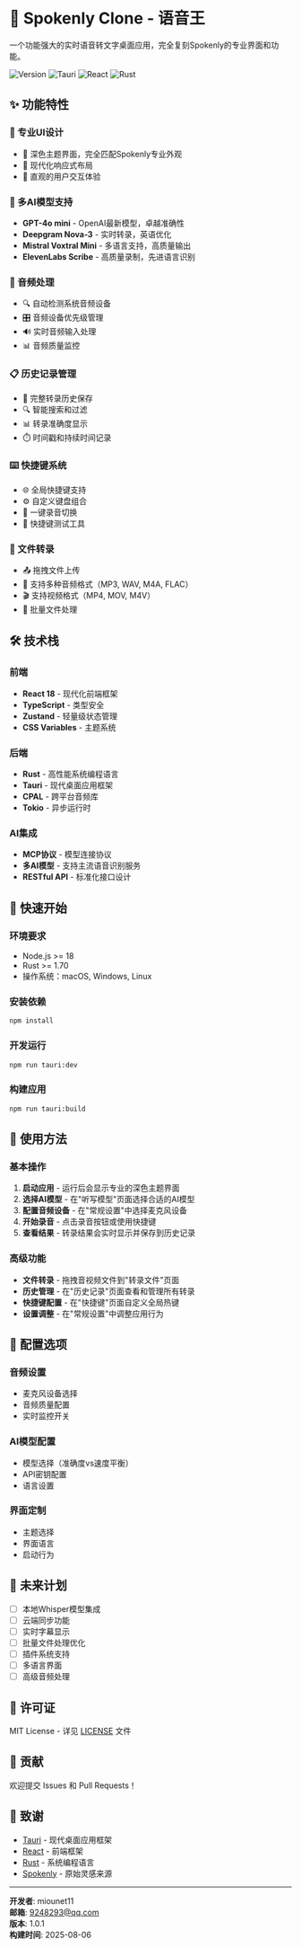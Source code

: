 # 🎤 Spokenly Clone - 语音王

一个功能强大的实时语音转文字桌面应用，完全复刻Spokenly的专业界面和功能。

![Version](https://img.shields.io/badge/version-1.0.1-blue.svg)
![Tauri](https://img.shields.io/badge/Tauri-1.5-orange.svg)
![React](https://img.shields.io/badge/React-18-blue.svg)
![Rust](https://img.shields.io/badge/Rust-2021-red.svg)

## ✨ 功能特性

### 🎨 专业UI设计
- 🌙 深色主题界面，完全匹配Spokenly专业外观
- 📱 现代化响应式布局
- 🎯 直观的用户交互体验

### 🤖 多AI模型支持
- **GPT-4o mini** - OpenAI最新模型，卓越准确性
- **Deepgram Nova-3** - 实时转录，英语优化
- **Mistral Voxtral Mini** - 多语言支持，高质量输出
- **ElevenLabs Scribe** - 高质量录制，先进语言识别

### 🎤 音频处理
- 🔍 自动检测系统音频设备
- 🎛️ 音频设备优先级管理
- 🔊 实时音频输入处理
- 📊 音频质量监控

### 📋 历史记录管理
- 💾 完整转录历史保存
- 🔍 智能搜索和过滤
- 📊 转录准确度显示
- ⏱️ 时间戳和持续时间记录

### ⌨️ 快捷键系统
- 🌐 全局快捷键支持
- ⚙️ 自定义键盘组合
- 🎯 一键录音切换
- 🧪 快捷键测试工具

### 📁 文件转录
- 📤 拖拽文件上传
- 🎵 支持多种音频格式（MP3, WAV, M4A, FLAC）
- 🎬 支持视频格式（MP4, MOV, M4V）
- 🔄 批量文件处理

## 🛠️ 技术栈

### 前端
- **React 18** - 现代化前端框架
- **TypeScript** - 类型安全
- **Zustand** - 轻量级状态管理
- **CSS Variables** - 主题系统

### 后端
- **Rust** - 高性能系统编程语言
- **Tauri** - 现代桌面应用框架
- **CPAL** - 跨平台音频库
- **Tokio** - 异步运行时

### AI集成
- **MCP协议** - 模型连接协议
- **多AI模型** - 支持主流语音识别服务
- **RESTful API** - 标准化接口设计

## 🚀 快速开始

### 环境要求
- Node.js >= 18
- Rust >= 1.70
- 操作系统：macOS, Windows, Linux

### 安装依赖
```bash
npm install
```

### 开发运行
```bash
npm run tauri:dev
```

### 构建应用
```bash
npm run tauri:build
```

## 📱 使用方法

### 基本操作
1. **启动应用** - 运行后会显示专业的深色主题界面
2. **选择AI模型** - 在"听写模型"页面选择合适的AI模型
3. **配置音频设备** - 在"常规设置"中选择麦克风设备
4. **开始录音** - 点击录音按钮或使用快捷键
5. **查看结果** - 转录结果会实时显示并保存到历史记录

### 高级功能
- **文件转录** - 拖拽音视频文件到"转录文件"页面
- **历史管理** - 在"历史记录"页面查看和管理所有转录
- **快捷键配置** - 在"快捷键"页面自定义全局热键
- **设置调整** - 在"常规设置"中调整应用行为

## 🔧 配置选项

### 音频设置
- 麦克风设备选择
- 音频质量配置
- 实时监控开关

### AI模型配置
- 模型选择（准确度vs速度平衡）
- API密钥配置
- 语言设置

### 界面定制
- 主题选择
- 界面语言
- 启动行为

## 🔮 未来计划

- [ ] 本地Whisper模型集成
- [ ] 云端同步功能
- [ ] 实时字幕显示
- [ ] 批量文件处理优化
- [ ] 插件系统支持
- [ ] 多语言界面
- [ ] 高级音频处理

## 📄 许可证

MIT License - 详见 [LICENSE](LICENSE) 文件

## 🤝 贡献

欢迎提交 Issues 和 Pull Requests！

## 🙏 致谢

- [Tauri](https://tauri.app/) - 现代桌面应用框架
- [React](https://reactjs.org/) - 前端框架
- [Rust](https://www.rust-lang.org/) - 系统编程语言
- [Spokenly](https://spokenly.com/) - 原始灵感来源

---

**开发者**: miounet11  
**邮箱**: 9248293@qq.com  
**版本**: 1.0.1  
**构建时间**: 2025-08-06